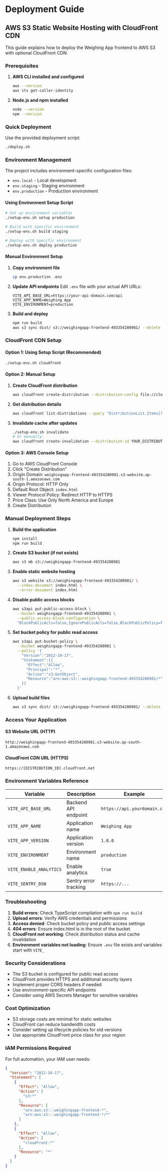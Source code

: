 # Deployment Guide

## AWS S3 Static Website Hosting with CloudFront CDN

This guide explains how to deploy the Weighing App frontend to AWS S3 with optional CloudFront CDN.

### Prerequisites

1. **AWS CLI installed and configured**
   ```bash
   aws --version
   aws sts get-caller-identity
   ```

2. **Node.js and npm installed**
   ```bash
   node --version
   npm --version
   ```

### Quick Deployment

Use the provided deployment script:

```bash
./deploy.sh
```

### Environment Management

The project includes environment-specific configuration files:

- `env.local` - Local development
- `env.staging` - Staging environment  
- `env.production` - Production environment

#### Using Environment Setup Script

```bash
# Set up environment variables
./setup-env.sh setup production

# Build with specific environment
./setup-env.sh build staging

# Deploy with specific environment
./setup-env.sh deploy production
```

#### Manual Environment Setup

1. **Copy environment file**
   ```bash
   cp env.production .env
   ```

2. **Update API endpoints**
   Edit `.env` file with your actual API URLs:
   ```env
   VITE_API_BASE_URL=https://your-api-domain.com/api
   VITE_APP_NAME=Weighing App
   VITE_ENVIRONMENT=production
   ```

3. **Build and deploy**
   ```bash
   npm run build
   aws s3 sync dist/ s3://weighingapp-frontend-493354280981/ --delete
   ```

### CloudFront CDN Setup

#### Option 1: Using Setup Script (Recommended)

```bash
./setup-env.sh cloudfront
```

#### Option 2: Manual Setup

1. **Create CloudFront distribution**
   ```bash
   aws cloudfront create-distribution --distribution-config file://cloudfront-config.json
   ```

2. **Get distribution details**
   ```bash
   aws cloudfront list-distributions --query "DistributionList.Items[?Comment=='Weighing App Frontend CDN'].{Id:Id,DomainName:DomainName}"
   ```

3. **Invalidate cache after updates**
   ```bash
   ./setup-env.sh invalidate
   # Or manually:
   aws cloudfront create-invalidation --distribution-id YOUR_DISTRIBUTION_ID --paths "/*"
   ```

#### Option 3: AWS Console Setup

1. Go to AWS CloudFront Console
2. Click "Create Distribution"
3. Origin Domain: `weighingapp-frontend-493354280981.s3-website.ap-south-1.amazonaws.com`
4. Origin Protocol: HTTP Only
5. Default Root Object: `index.html`
6. Viewer Protocol Policy: Redirect HTTP to HTTPS
7. Price Class: Use Only North America and Europe
8. Create Distribution

### Manual Deployment Steps

1. **Build the application**
   ```bash
   npm install
   npm run build
   ```

2. **Create S3 bucket (if not exists)**
   ```bash
   aws s3 mb s3://weighingapp-frontend-493354280981
   ```

3. **Enable static website hosting**
   ```bash
   aws s3 website s3://weighingapp-frontend-493354280981/ \
     --index-document index.html \
     --error-document index.html
   ```

4. **Disable public access blocks**
   ```bash
   aws s3api put-public-access-block \
     --bucket weighingapp-frontend-493354280981 \
     --public-access-block-configuration \
     "BlockPublicAcls=false,IgnorePublicAcls=false,BlockPublicPolicy=false,RestrictPublicBuckets=false"
   ```

5. **Set bucket policy for public read access**
   ```bash
   aws s3api put-bucket-policy \
     --bucket weighingapp-frontend-493354280981 \
     --policy '{
       "Version":"2012-10-17",
       "Statement":[{
         "Effect":"Allow",
         "Principal":"*",
         "Action":"s3:GetObject",
         "Resource":"arn:aws:s3:::weighingapp-frontend-493354280981/*"
       }]
     }'
   ```

6. **Upload build files**
   ```bash
   aws s3 sync dist/ s3://weighingapp-frontend-493354280981/ --delete
   ```

### Access Your Application

#### S3 Website URL (HTTP)
```
http://weighingapp-frontend-493354280981.s3-website.ap-south-1.amazonaws.com
```

#### CloudFront CDN URL (HTTPS)
```
https://[DISTRIBUTION_ID].cloudfront.net
```

### Environment Variables Reference

| Variable | Description | Example |
|----------|-------------|---------|
| `VITE_API_BASE_URL` | Backend API endpoint | `https://api.yourdomain.com` |
| `VITE_APP_NAME` | Application name | `Weighing App` |
| `VITE_APP_VERSION` | Application version | `1.0.0` |
| `VITE_ENVIRONMENT` | Environment name | `production` |
| `VITE_ENABLE_ANALYTICS` | Enable analytics | `true` |
| `VITE_SENTRY_DSN` | Sentry error tracking | `https://...` |

### Troubleshooting

1. **Build errors**: Check TypeScript compilation with `npm run build`
2. **Upload errors**: Verify AWS credentials and permissions
3. **Access denied**: Check bucket policy and public access settings
4. **404 errors**: Ensure index.html is in the root of the bucket
5. **CloudFront not working**: Check distribution status and cache invalidation
6. **Environment variables not loading**: Ensure `.env` file exists and variables start with `VITE_`

### Security Considerations

- The S3 bucket is configured for public read access
- CloudFront provides HTTPS and additional security layers
- Implement proper CORS headers if needed
- Use environment-specific API endpoints
- Consider using AWS Secrets Manager for sensitive variables

### Cost Optimization

- S3 storage costs are minimal for static websites
- CloudFront can reduce bandwidth costs
- Consider setting up lifecycle policies for old versions
- Use appropriate CloudFront price class for your region

### IAM Permissions Required

For full automation, your IAM user needs:

```json
{
  "Version": "2012-10-17",
  "Statement": [
    {
      "Effect": "Allow",
      "Action": [
        "s3:*"
      ],
      "Resource": [
        "arn:aws:s3:::weighingapp-frontend-*",
        "arn:aws:s3:::weighingapp-frontend-*/*"
      ]
    },
    {
      "Effect": "Allow",
      "Action": [
        "cloudfront:*"
      ],
      "Resource": "*"
    }
  ]
}
```
